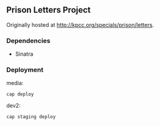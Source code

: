## Prison Letters Project

Originally hosted at <http://kpcc.org/specials/prison/letters>.

### Dependencies
* Sinatra

### Deployment

media:

    cap deploy

dev2:

    cap staging deploy
